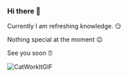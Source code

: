 ### Hi there 👋

Currently I am refreshing knowledge. 😏

Nothing special at the moment 😉

See you soon ⏰

![CatWorkItGIF](https://user-images.githubusercontent.com/61207769/204039380-a0f38e32-c483-482b-9b4d-f1a1d1276d50.gif)

<!--
**przemskydev/przemskydev** is a ✨ _special_ ✨ repository because its `README.md` (this file) appears on your GitHub profile.

Here are some ideas to get you started:

- 🔭 I’m currently working on ...
- 🌱 I’m currently learning ...
- 👯 I’m looking to collaborate on ...
- 🤔 I’m looking for help with ...
- 💬 Ask me about ...
- 📫 How to reach me: ...
- 😄 Pronouns: ...
- ⚡ Fun fact: ...
-->
